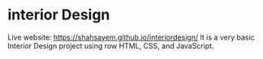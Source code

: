 # interior Design 
Live website: https://shahsayem.github.io/interiordesign/
It is a very basic Interior Design project using row HTML, CSS, and JavaScript. 
